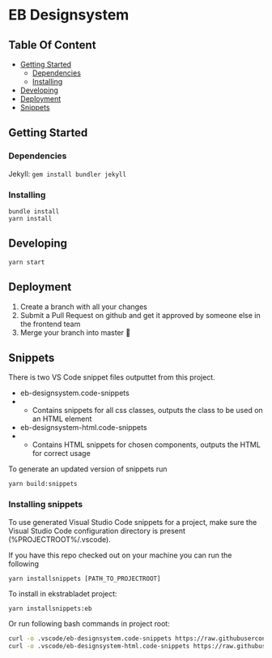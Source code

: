 # EB Designsystem

## Table Of Content

- [Getting Started](#getting-started)
  - [Dependencies](#dependencies)
  - [Installing](#installing)
- [Developing](#developing)
- [Deployment](#deployment)
- [Snippets](#snippets)

## Getting Started

### Dependencies

Jekyll: `gem install bundler jekyll`

### Installing

```shell
bundle install
yarn install
```

## Developing

`yarn start`

## Deployment

1.  Create a branch with all your changes
2.  Submit a Pull Request on github and get it approved by someone else in the frontend team
3.  Merge your branch into master :rocket:

## Snippets

There is two VS Code snippet files outputtet from this project.

- eb-designsystem.code-snippets
- - Contains snippets for all css classes, outputs the class to be used on an HTML element
- eb-designsystem-html.code-snippets
- - Contains HTML snippets for chosen components, outputs the HTML for correct usage

To generate an updated version of snippets run

```yarn
yarn build:snippets
```

### Installing snippets

To use generated Visual Studio Code snippets for a project, make sure the Visual Studio Code configuration directory is present (%PROJECTROOT%/.vscode).

If you have this repo checked out on your machine you can run the following

```yarn
yarn installsnippets [PATH_TO_PROJECTROOT]
```

To install in ekstrabladet project:

```yarn
yarn installsnippets:eb
```

Or run following bash commands in project root:

```bash
curl -o .vscode/eb-designsystem.code-snippets https://raw.githubusercontent.com/EkstraBladetUdvikling/eb-designsystem/master/snippets/eb-designsystem.code-snippets
curl -o .vscode/eb-designsystem-html.code-snippets https://raw.githubusercontent.com/EkstraBladetUdvikling/eb-designsystem/master/snippets/eb-designsystem-html.code-snippets
```
